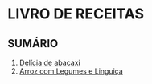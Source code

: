 # LIVRO DE RECEITAS

## **SUMÁRIO**

1. [Delícia de abacaxi](Receitas/delicia%20de%20abacaxi.mkd)
2. [Arroz com Legumes e Linguiça](/Receitas/arroz%20com%20legumes%20e%20lingui%C3%A7a.mkd)
